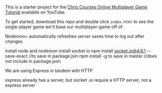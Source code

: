 This is a starter project for the [Chris Courses Online Multiplayer Game Tutorial](https://www.youtube.com/watch?v=Wcvqnx14cZA) available on YouTube.

To get started, download this repo and double click `index.html` to see the single-player game we'll base our multiplayer-game off of.


Nodemon= automatically refreshes server
saves time to log out after changes

install node and nodemon
install socket io
npm install socket.io@4.6.1 --save-exact
//to save in package.jsin
npm install -g to save in master
//does not include in package.json



We are using Express in tandem with HTTP

express already has a server, but socket .io require a HTTP server, not a express server


